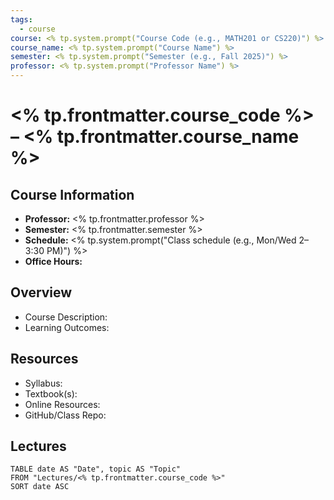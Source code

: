 ```yaml
---
tags:
  - course
course: <% tp.system.prompt("Course Code (e.g., MATH201 or CS220)") %>
course_name: <% tp.system.prompt("Course Name") %>
semester: <% tp.system.prompt("Semester (e.g., Fall 2025)") %>
professor: <% tp.system.prompt("Professor Name") %>
---
```


# <% tp.frontmatter.course_code %> – <% tp.frontmatter.course_name %>

## Course Information
- **Professor:** <% tp.frontmatter.professor %>  
- **Semester:** <% tp.frontmatter.semester %>  
- **Schedule:** <% tp.system.prompt("Class schedule (e.g., Mon/Wed 2–3:30 PM)") %>  
- **Office Hours:**  

## Overview
- Course Description:  
- Learning Outcomes:  

## Resources
- Syllabus:  
- Textbook(s):  
- Online Resources:  
- GitHub/Class Repo:  

## Lectures
```dataview
TABLE date AS "Date", topic AS "Topic"
FROM "Lectures/<% tp.frontmatter.course_code %>"
SORT date ASC
